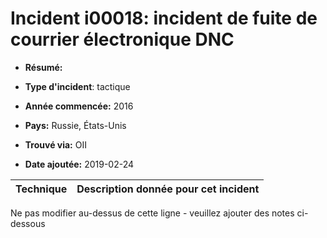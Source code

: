 # Incident i00018: incident de fuite de courrier électronique DNC

* **Résumé:**

* **Type d'incident**: tactique

* **Année commencée:** 2016

* **Pays:** Russie, États-Unis

* **Trouvé via:** OII

* **Date ajoutée:** 2019-02-24
 

|Technique |Description donnée pour cet incident |
|--------- |------------------------- |


Ne pas modifier au-dessus de cette ligne - veuillez ajouter des notes ci-dessous